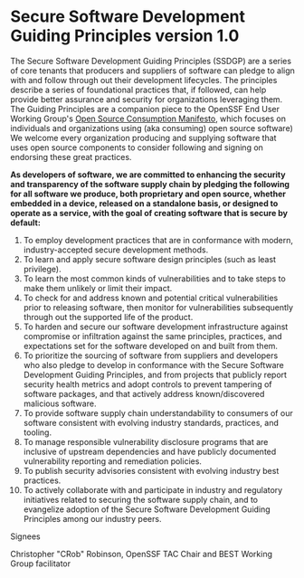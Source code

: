 # Secure Software Development Guiding Principles version 1.0

The Secure Software Development Guiding Principles (SSDGP) are a series of core tenants that producers and suppliers of software can pledge to align with and follow through out their development lifecycles.  The principles describe a series of foundational practices that, if followed, can help provide better assurance and security for organizations leveraging them.  The Guiding Principles are a companion piece to the OpenSSF End User Working Group's [Open Source Consumption Manifesto](https://github.com/ossf/wg-endusers/tree/main/MANIFESTO), which focuses on individuals and organizations using (aka consuming) open source software) We welcome every organization producing and supplying software that uses open source components to consider following and signing on endorsing these great practices.

**As developers of software, we are committed to enhancing the security and transparency of the software supply chain by pledging the following for all software we produce, both proprietary and open source, whether embedded in a device, released on a standalone basis, or designed to operate as a service, with the goal of creating software that is secure by default:**

1. To employ development practices that are in conformance with modern, industry-accepted secure development methods.
2. To learn and apply secure software design principles (such as least privilege).
3. To learn the most common kinds of vulnerabilities and to take steps to make them unlikely or limit their impact.
4. To check for and address known and potential critical vulnerabilities prior to releasing software, then monitor for vulnerabilities subsequently through out the supported life of the product.
5. To harden and secure our software development infrastructure against compromise or infiltration against the same principles, practices, and expectations set for the software developed on and built from them.
6. To prioritize the sourcing of software from suppliers and developers who also pledge to develop in conformance with the Secure Software Development Guiding Principles, and from projects that publicly report security health metrics and adopt controls to prevent tampering of software packages, and that actively address known/discovered malicious software.
7. To provide software supply chain understandability to consumers of our software consistent with evolving industry standards, practices, and tooling.
8. To manage responsible vulnerability disclosure programs that are inclusive of upstream dependencies and have publicly documented vulnerability reporting and remediation policies.
9. To publish security advisories consistent with evolving industry best practices.
10. To actively collaborate with and participate in industry and regulatory initiatives related to securing the software supply chain, and to evangelize adoption of the Secure Software Development Guiding Principles among our industry peers.

Signees

Christopher "CRob" Robinson, OpenSSF TAC Chair and BEST Working Group facilitator
